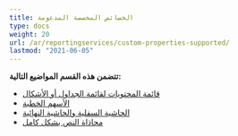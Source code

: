 ```yaml
---
title: الخصائص المخصصة المدعومة
type: docs
weight: 20
url: /ar/reportingservices/custom-properties-supported/
lastmod: "2021-06-05"
---
```


**تتضمن هذه القسم المواضيع التالية:**

- [قائمة المحتويات لقائمة الجداول أو الأشكال](/pdf/ar/reportingservices/table-of-contents-list-of-tables-or-figures/)
- [الأسهم الخطية](/pdf/ar/reportingservices/line-arrows/)
- [الحاشية السفلية والحاشية النهائية](/pdf/ar/reportingservices/footnote-endnote/)
- [محاذاة النص بشكل كامل](/pdf/ar/reportingservices/justify-fulljustify-text-alignment/)